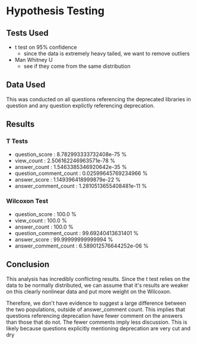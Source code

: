 # Hypothesis Testing

## Tests Used
- t test on 95% confidence
    - since the data is extremely heavy tailed, we want to remove outliers
- Man Whitney U
    - see if they come from the same distribution

## Data Used
This was conducted on all questions referencing the deprecated libraries in question
and any question explictly referencing deprecation.

## Results
### T Tests
- question_score : 8.782993333732408e-75 %
- view_count : 2.506162246963571e-78 %
- answer_count : 1.5463385346920642e-35 %
- question_comment_count : 0.02599645769234966 %
- answer_score : 1.149396418999879e-22 %
- answer_comment_count : 1.2810513655408481e-11 %

### Wilcoxon Test
- question_score : 100.0 %
- view_count : 100.0 %
- answer_count : 100.0 %
- question_comment_count : 99.69240413631401 %
- answer_score : 99.99999999999994 %
- answer_comment_count : 6.589012576644252e-06 %

## Conclusion

This analysis has incredibly conflicting results. Since the t test relies on the
data to be normally distributed, we can assume that it's results are weaker on this
clearly nonlinear data and put more weight on the Wilcoxon.

Therefore, we don't have evidence to suggest a large difference between the two populations,
outside of answer_comment count. This implies that questions referencing deprecation
have fewer comment on the answers than those that do not. The fewer comments imply less
discussion. This is likely because questions explicitly mentioning deprecation are very cut and dry

